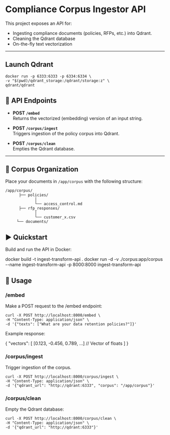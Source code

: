 # Compliance Corpus Ingestor API

This project exposes an API for:
- Ingesting compliance documents (policies, RFPs, etc.) into Qdrant.
- Cleaning the Qdrant database
- On-the-fly text vectorization

---

## Launch Qdrant

```
docker run -p 6333:6333 -p 6334:6334 \
-v "$(pwd)/qdrant_storage:/qdrant/storage:z" \
qdrant/qdrant
```


## 🚦 API Endpoints

- **POST `/embed`**  
  Returns the vectorized (embedding) version of an input string.

- **POST `/corpus/ingest`**  
  Triggers ingestion of the policy corpus into Qdrant.

- **POST `/corpus/clean`**  
    Empties the Qdrant database.
---

## 📂 Corpus Organization

Place your documents in `/app/corpus` with the following structure:

```
/app/corpus/ 
      ├── policies/ 
             │ 
             └── access_control.md 
      ├── rfp_responses/ 
             │ 
             └── customer_x.csv 
     └── documents/
```

## ▶️ Quickstart

Build and run the API in Docker:

docker build -t ingest-transform-api .
docker run -d  -v ./corpus:app/corpus --name ingest-transform-api -p 8000:8000 ingest-transform-api

## 🧪 Usage

### /embed
Make a POST request to the /embed endpoint:
```
curl -X POST http://localhost:8000/embed \
-H "Content-Type: application/json" \
-d '{"texts": ["What are your data retention policies?"]}'
```

Example response:

{
"vectors": [
[0.123, -0.456, 0.789, ...]  // Vector of floats
]
}

### /corpus/ingest
Trigger ingestion of the corpus.
```
curl -X POST http://localhost:8000/corpus/ingest \
-H "Content-Type: application/json" \
-d '{"qdrant_url": "http://qdrant:6333", "corpus": "/app/corpus"}'
```

### /corpus/clean
Empty the Qdrant database:
```
curl -X POST http://localhost:8000/corpus/clean \
-H "Content-Type: application/json" \
-d '{"qdrant_url": "http://qdrant:6333"}'
```